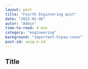 ```yaml
---
layout: post
title: "Fourth Enginnering post"
date: "2023-01-06"
autor: "Admin"
time-to-read: 4 min
category: "engineering"
background: "important-hipaa-cover"
post-id: uniq-n-id
---
```


## Title